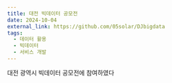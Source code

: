 ```yaml
---
title: 대전 빅데이터 공모전
date: 2024-10-04
external_link: https://github.com/05solar/DJbigdata
tags:
  - 데이터 활용
  - 빅데이터
  - 서비스 개발
---
```


대전 광역시 빅데이터 공모전에 참여하였다 

<!--change-->
<!--change-->


